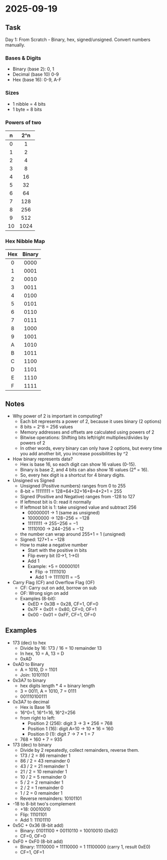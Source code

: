 # 2025-09-19

## Task
Day 1: From Scratch - Binary, hex, signed/unsigned. Convert numbers manually.


### Bases & Digits
- Binary (base 2): 0, 1
- Decimal (base 10) 0-9
- Hex (base 16): 0-9, A-F
  
### Sizes
- 1 nibble = 4 bits
- 1 byte = 8 bits

### Powers of two

|**n**|**2^n**|
|:---:|:---:|
| 0 | 1 |
| 1 | 2 |
| 2 | 4 |
| 3 | 8 |
| 4 | 16 |
| 5 | 32 |
| 6 | 64 |
| 7 | 128 |
| 8 | 256 |
| 9 | 512 |
| 10 | 1024 |


### Hex Nibble Map

|**Hex**|**Binary**|
|:---:|:---:|
| 0 | 0000 |
| 1 | 0001 |
| 2 | 0010 |
| 3 | 0011 |
| 4 | 0100 |
| 5 | 0101 |
| 6 | 0110 |
| 7 | 0111 |
| 8 | 1000 |
| 9 | 1001 |
| A | 1010 |
| B | 1011 |
| C | 1100 |
| D | 1101 |
| E | 1110 |
| F | 1111 |



## Notes
- Why power of 2 is important in computing?
  - Each bit represents a power of 2, because it uses binary (2 options) 
  - 8 bits = 2^8 = 256 values
  - Memory addresses and offsets are calculated using powers of 2
  - Bitwise operations: Shifting bits left/right multiplies/divides by powers of 2
  - In other words, every binary can only have 2 options, but every time you add another bit, you increase possibilities by ^2
- How binary represents data?
  - Hex is base 16, so each digit can show 16 values (0-15).
  - Binary is base 2, and 4 bits can also show 16 values (2⁴ = 16).
  - So, every hex digit is a shortcut for 4 binary digits.
- Unsigned vs Signed
  - Unsigned (Positive numbers) ranges from 0 to 255
  - 8-bit = 11111111 = 128+64+32+16+8+4+2+1 = 255
  - Signed (Positive and Negative) ranges from -128 to 127
  - If leftmost bit is 0: read it normally
  - If leftmost bit is 1: take unsigned value and subtract 256
    - 00000001 -> 1 (same as unsigned)
    - 10000000 -> 128−256 = −128
    - 11111111 -> 255−256 = −1
    - 11110100 -> 244−256 = −12
  - the number can wrap around 255+1 = 1 (unsigned)
  - Signed: 127+1 = −128
  - How to make a negative number
    - Start with the positive in bits
    - Flip every bit (0->1, 1->0)
    - Add 1
    - Example: +5 = 00000101
      - Flip -> 11111010
      - Add 1 -> 11111011 = −5
- Carry Flag (CF) and Overflow Flag (OF)
  - CF: Carry out on add, borrow on sub
  - OF: Wrong sign on add
  - Examples (8-bit):
    - 0xED + 0x3B = 0x28, CF=1, OF=0
    - 0x7F + 0x01 = 0x80, CF=0, OF=1
    - 0x00 - 0x01 = 0xFF, CF=1, OF=0


## Examples

- 173 (dec) to hex
  - Divide by 16: 173 / 16 = 10 remainder 13
  - In hex, 10 = A, 13 = D
  - 0xAD
- 0xAD to Binary
  - A = 1010, D = 1101
  - Join: 10101101
- 0x3A7 to binary
  - hex digits length * 4 = binary length
  - 3 = 0011, A = 1010, 7 = 0111
  - 001110100111 
- 0x3A7 to decimal
  - Hex is Base 16
  - 16^0=1, 16^1=16, 16^2=256
  - from right to left:
    - Position 2 (256): digit 3 -> 3 * 256 = 768
    - Position 1 (16): digit A=10 -> 10 * 16 = 160
    - Position 0 (1): digit 7 -> 7 * 1 = 7  
  - 768 + 160 + 7 = 935
- 173 (dec) to binary
  - Divide by 2 repeatedly, collect remainders, reverse them.
  - 173 / 2 = 86 remainder 1
  - 86 / 2 = 43 remainder 0
  - 43 / 2 = 21 remainder 1
  - 21 / 2 = 10 remainder 1
  - 10 / 2 = 5 remainder 0
  - 5 / 2 = 2 remainder 1
  - 2 / 2 = 1 remainder 0
  - 1 / 2 = 0 remainder 1
  - Reverse remainders: 10101101
- -18 to 8-bit two's complement
  - +18: 00010010
  - Flip: 11101101
  - Add 1: 11101110
- 0x5C + 0x36 (8-bit add)
  - Binary: 01011100 + 00110110 = 10010010 (0x92)
  - CF=0, OF=0
- 0xF0 + 0xF0 (8-bit add)
  - Binary: 11110000 + 11110000 = 1 11100000 (carry 1, result 0xE0)
  - CF=1, OF=1

